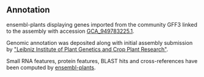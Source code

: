 **Annotation**
----------

ensembl-plants displaying genes imported from the community GFF3 linked to the assembly with accession [GCA\_949783225.1](http://www.ebi.ac.uk/ena/data/view/GCA_949783225.1).

Genomic annotation was deposited along with initial assembly submission by ["Leibniz Institute of Plant Genetics and Crop Plant Research"](https://www.ipk-gatersleben.de/en/).

Small RNA features, protein features, BLAST hits and cross-references have been
computed by [ensembl-plants](https://plants.ensembl.org/info/genome/annotation/index.html).
